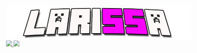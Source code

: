 <div align="center">
  <img src="./laryxt.png">
</div>

<div>
  <a href="https://github.com/larysxt">
    <img loading="lazy" height="180em" src="https://github-readme-stats.vercel.app/api/top-langs/?username=larysxt&layout=compact&langs_count=7&theme=gruvbox"/>
    <img loading="lazy" height="180em" src="https://github-readme-stats.vercel.app/api?username=larysxt&show_icons=true&theme=gruvbox&include_all_commits=true&count_private=true"/>
</div>
